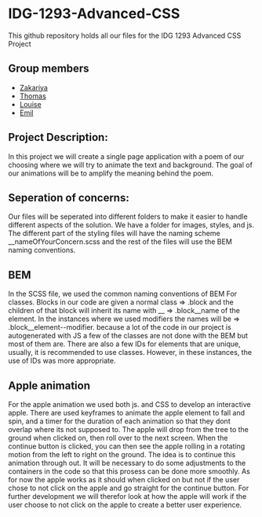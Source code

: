 # IDG-1293-Advanced-CSS
This github repository holds all our files for the IDG 1293 Advanced CSS Project 

## Group members
* [Zakariya](https://github.com/zakariyaxaaji)
* [Thomas](https://github.com/thomaslian)
* [Louise](https://github.com/Louiseved)
* [Emil](https://github.com/emilboe)

## Project Description:       
In this project we will create a single page application with a poem of our choosing where we will try to animate the text and background. The goal of our animations will be to amplify the meaning behind the poem.

## Seperation of concerns:   
Our files will be seperated into different folders to make it easier to handle different aspects of the solution. We have a folder for images, styles, and js. The different part of the styling files will have the naming scheme __nameOfYourConcern.scss and the rest of the files will use the BEM naming conventions.

## BEM 
In the SCSS file, we used the common naming conventions of BEM For classes. Blocks in our code are given a normal class => .block and the children of that block will inherit its name with __ => .block__name of the element. In the instances where we used modifiers the names will be => .block__element--modifier. because a lot of the code in our project is autogenerated with JS a few of the classes are not done with the BEM but most of them are. There are also a few IDs for elements that are unique, usually, it is recommended to use classes. However, in these instances, the use of IDs was more appropriate. 

## Apple animation 
For the apple animation we used both js. and CSS to develop an interactive apple. There are used keyframes to animate the apple element to fall and spin, and a timer for the duration of each animation so that they dont overlap where its not supposed to. The apple will drop from the tree to the ground when clicked on, then roll over to the next screen. When the continue button is clicked, you can then see the apple rolling in a rotating motion from the left to right on the ground. The idea is to continue this animation through out. It will be necessary to do some adjustments to the containers in the code so that this prosess can be done more smoothly. As for now the apple works as it should when clicked on but not if the user chose to not click on the apple and go straight for the continue button. For further development we will therefor look at how the apple will work if the user choose to not click on the apple to create a better user experience.
